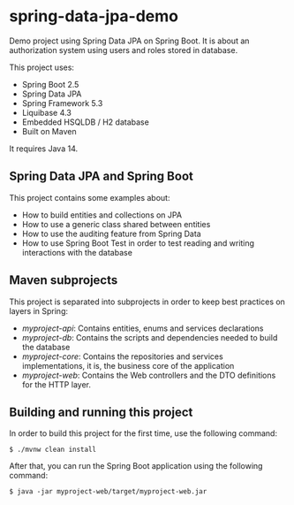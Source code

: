 # spring-data-jpa-demo

Demo project using Spring Data JPA on Spring Boot. It is about an authorization system using users and roles stored in database.

This project uses:

- Spring Boot 2.5
- Spring Data JPA
- Spring Framework 5.3
- Liquibase 4.3
- Embedded HSQLDB / H2 database
- Built on Maven

It requires Java 14.

## Spring Data JPA and Spring Boot

This project contains some examples about:

- How to build entities and collections on JPA
- How to use a generic class shared between entities
- How to use the auditing feature from Spring Data
- How to use Spring Boot Test in order to test reading and writing interactions with the database

## Maven subprojects

This project is separated into subprojects in order to keep best practices on layers in Spring:

- *myproject-api*: Contains entities, enums and services declarations
- *myproject-db*: Contains the scripts and dependencies needed to build the database
- *myproject-core*: Contains the repositories and services implementations, it is, the business core of the application
- *myproject-web*: Contains the Web controllers and the DTO definitions for the HTTP layer.

## Building and running this project

In order to build this project for the first time, use the following command:

    $ ./mvnw clean install
  
 After that, you can run the Spring Boot application using the following command:
 
    $ java -jar myproject-web/target/myproject-web.jar
